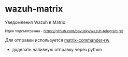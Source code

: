 # wazuh-matrix
Уведомления Wazuh в Matrix

<sup>Идея подсмотренна - https://github.com/bayusky/wazuh-telegram.git </sup>

Для отправки используется [matrix-commander-rw](https://github.com/8go/matrix-commander-rs)

- доделать напивную отправку через python
